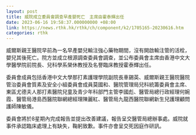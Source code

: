 ```yaml
---
layout: post
title: 威院成立委員會調查早產嬰死亡　主席由霍泰輝出任
date: 2023-06-16 19:58:37.000000000 +08:00
link: https://news.rthk.hk/rthk/ch/component/k2/1705165-20230616.htm
categories: rthk
---
```


威爾斯親王醫院早前為一名早產嬰兒輸注強心藥物期間，沒有開啟輸注管的活栓，嬰兒其後死亡。院方並成立根源調查委員會調查，並公布委員會主席由香港中文大學醫學院前院長、兒科學系榮休教授及名譽臨床教授霍泰輝出任。

委員會成員包括香港中文大學那打素護理學院副院長車錫英、威爾斯親王醫院醫院管治委員會質素及安全小組委員會成員莫國和、醫院管理局兒科統籌委員會主席、東區尤德夫人那打素醫院兒童及青少年科部門主管李國彪、醫管局總行政經理何婉霞、醫管局港島西醫院聯網總經理陳麗紅、醫管局九龍西醫院聯網新生兒護理顧問護師陳敏儀。

委員會將於8星期內完成報告並提出改善建議，報告呈交醫管局總辦事處。威院就事件承認臨床處理上有缺失，鞠躬致歉。事件亦會呈交死因庭作研訊。
